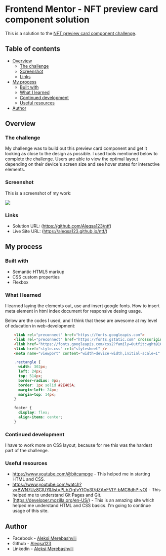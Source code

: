 # Frontend Mentor - NFT preview card component solution

This is a solution to the [NFT preview card component challenge](https://www.frontendmentor.io/challenges/nft-preview-card-component-SbdUL_w0U). 

## Table of contents

- [Overview](#overview)
  - [The challenge](#the-challenge)
  - [Screenshot](#screenshot)
  - [Links](#links)
- [My process](#my-process)
  - [Built with](#built-with)
  - [What I learned](#what-i-learned)
  - [Continued development](#continued-development)
  - [Useful resources](#useful-resources)
- [Author](#author)

## Overview

### The challenge

My challenge was to build out this preview card component and get it looking as close to the design as possible.
I used tools mentioned below to  complete the challenge. 
Users are able to view the optimal layout depending on their device's screen size and see hover states for interactive elements.

### Screenshot

This is a screenshot of my work:

![](../screenshot.jpg)

### Links

- Solution URL: (https://github.com/Aleqsa123/ntf)
- Live Site URL: (https://aleqsa123.github.io/ntf/)


## My process

### Built with

- Semantic HTML5 markup
- CSS custom properties
- Flexbox

### What I learned

I learned laying the elements out, use and insert google fonts. How to insert meta element in html index document for responsive desing usage.

Below are the codes I used, and I think that these are awesome at my level of education in web-development:

```html
    <link rel="preconnect" href="https://fonts.googleapis.com">
    <link rel="preconnect" href="https://fonts.gstatic.com" crossorigin>
    <link href="https://fonts.googleapis.com/css2?family=Outfit:wght@100;400&display=swap" rel="stylesheet">
    <link href="style.css" rel="stylesheet" />
    <meta name="viewport" content="width=device-width,initial-scale=1" />
```
```css
    .rectangle {
      width: 302px;
      left: 24px;
      top: 514px;
      border-radius: 0px;
      border: 1px solid #2E405A;
      margin-left: 24px;
      margin-top: 14px;
    }

    footer {
      display: flex;
      align-items: center;
    }

```

### Continued development

I have to work more on CSS layout, because for me this was the hardest part of the challenge.

### Useful resources

- https://www.youtube.com/@bitcampge - This helped me in starting HTML and CSS.
- https://www.youtube.com/watch?v=BWN7Uz8GIUY&list=PLbZtgfvYfOp3l7dZAnFVfY-bMC6dhP-vO) - This helped me to understand Git Pages and Git.
- [https://developer.mozilla.org/en-US/) - This is an amazing site which helped me understand HTML and CSS basics. I'm going to continue usage of this site.


## Author

- Facebook - [Aleksi Merebashvili](https://www.facebook.com/aleksi.merebashvili)
- Github - [Aleqsa123](https://github.com/Aleqsa123)
- Linkedin - [Aleksi Merebashvili](https://www.linkedin.com/in/aleksi-merebashvili-36627426/)